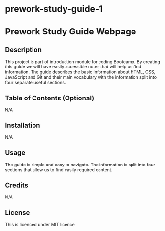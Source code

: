# prework-study-guide-1
# Prework Study Guide Webpage

## Description

This project is part of introduction module for coding Bootcamp. By creating this guide we will have easily accessible notes that will help us find information.
The guide describes the basic information about HTML, CSS, JavaScript and Git and their main vocabulary with the information split into four separate useful sections. 

## Table of Contents (Optional)

N/A
## Installation

N/A

## Usage

The guide is simple and easy to navigate. The information is split into four sections that allow us to find easily required content.


## Credits

N/A

## License

This is licenced under MIT licence

